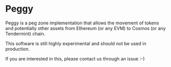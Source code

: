 # Peggy

Peggy is a peg zone implementation that allows the movement of tokens and 
potentially other assets from Ethereum (or any EVM) to Cosmos (or any
Tendermint) chain. 

This software is still highly experimental and should not be used in
production.

If you are interested in this, please contact us through an issue :-)

